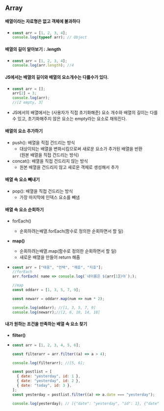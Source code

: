 ## Array

#### 배열이라는 자료형은 없고 객체에 불과하다

- ```javascript
  const arr = [1, 2, 3, 4];
  console.log(typeof arr); // Object
  ```

#### 배열의 길이 알아보기 : .length

- ```javascript
  const arr = [1, 2, 3, 4];
  console.log(arr.length); //4
  ```

#### JS에서는 배열의 길이와 배열의 요소개수는 다를수가 있다.

- ```javascript
  const arr = [];
  arr[2] = 3;
  console.log(arr);
  //[2 empty, 3]
  ```
- JS에서의 배열에서는 (사용자가 직접 초기화해준) 요소 개수와 배열의 길이는 다를 수 있고, 초기화해주지 않은 요소는 empty라는 요소로 채워진다.

#### 배열의 요소 추가하기

- push(): 배열을 직접 건드리는 방식
  - 대상이되는 배열을 변화시킴으로써 새로운 요소가 추가된 배열을 반환<br>(원본 배열을 직접 건드리는 방식)
- concat(): 배열을 직접 건드리지 않는 방식
  - 원본 배열을 건드리지 않고 새로운 객체로 생성해서 추가

#### 배열 속 요소 빼내기

- pop(): 배열을 직접 건드리는 방식
  - 가장 마지막에 인덱스 요소를 빼냄

#### 배열 속 요소 순회하기

- forEach()

  - 순회하려는배열.forEach(함수로 정의한 순회하면서 할 일)

- **map()**
  - 순회하려는배열.map(함수로 정의한 순회하면서 할 일)
  - 새로운 배열을 만들어 return 해줌
- ```javascript
  const arr = ["태웅", "언택", "재호", "지호"];
  //forEach
  arr.forEach( name => console.log(`내이름은 ${arr[1]}야`););

  //map
  const oddarr = [1, 3, 5, 7, 9];

  const newarr = oddarr.map(num => num * 2);

  console.log(oddarr); //[1, 3, 5, 7, 9]
  console.log(newarr);//[2, 6, 10, 14, 18]
  ```

#### 내가 원하는 조건을 만족하는 배열 속 요소 찾기

- **filter()**

- ```javascript
  const arr = [1, 2, 3, 4, 5, 6];

  const filterarr = arr.filter((a) => a > 4);

  console.log(filterarr); //[5, 6];

  const postlist = [
    { date: "yesterday", id: 1 },
    { date: "yesterday", id: 2 },
    { date: "today", id: 3 },
  ];
  const yesterday = postlist.filter((a) => a.date === "yesterday");

  console.log(yesterday); // [{"date": "yesterday", "id": 1}, {"date": "yesterday", "id": 2}]
  ```
